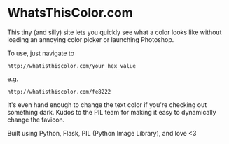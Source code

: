 WhatsThisColor.com
===
This tiny (and silly) site lets you quickly see what a color looks like without loading an annoying color picker or launching Photoshop.

To use, just navigate to
    
    http://whatisthiscolor.com/your_hex_value
    
e.g.

    http://whatisthiscolor.com/fe8222
    
It's even hand enough to change the text color if you're checking out something dark. Kudos to the PIL team for making it easy to dynamically change the favicon.

Built using Python, Flask, PIL (Python Image Library), and love <3